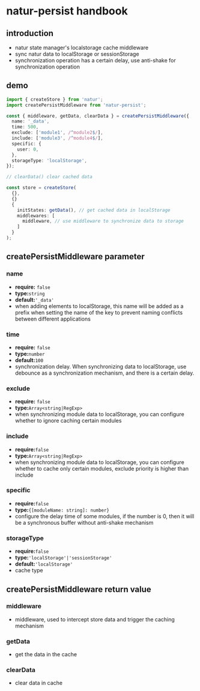 # natur-persist handbook

## introduction

- natur state manager's localstorage cache middleware
- sync natur data to localStorage or sessionStorage
- synchronization operation has a certain delay, use anti-shake for synchronization operation


## demo

```typescript
import { createStore } from 'natur';
import createPersistMiddleware from 'natur-persist';

const { middleware, getData, clearData } = createPersistMiddleware({
  name: '_data',
  time: 500,
  exclude: ['module1', /^module2$/], 
  include: ['module3', /^module4$/], 
  specific: {
    user: 0, 
  },
  storageType: 'localStorage',
});

// clearData() clear cached data

const store = createStore(
  {},
  {}
  {
    initStates: getData(), // get cached data in localStorage
    middlewares: [
      middleware, // use middleware to synchronize data to storage
    ]
  }
);

```


## createPersistMiddleware parameter

### name

- **require:** `false`
- **type:**`string`
- **default:**`'_data'`
- when adding elements to localStorage, this name will be added as a prefix when setting the name of the key to prevent naming conflicts between different applications

### time

- **require:** `false`
- **type:**`number`
- **default:**`100`
- synchronization delay. When synchronizing data to localStorage, use debounce as a synchronization mechanism, and there is a certain delay.


### exclude

- **require:** `false`
- **type:**`Array<string|RegExp>`
- when synchronizing module data to localStorage, you can configure whether to ignore caching certain modules

### include

- **require:**`false`
- **type:**`Array<string|RegExp>`
- when synchronizing module data to localStorage, you can configure whether to cache only certain modules, exclude priority is higher than include

### specific

- **require:**`false`
- **type:**`{[moduleName: string]: number}`
- configure the delay time of some modules, if the number is 0, then it will be a synchronous buffer without anti-shake mechanism

### storageType

- **require:**`false`
- **type:**`'localStorage'|'sessionStorage'`
- **default:**`'localStorage'`
- cache type

## createPersistMiddleware return value

### middleware

- middleware, used to intercept store data and trigger the caching mechanism

### getData

- get the data in the cache

### clearData

- clear data in cache
